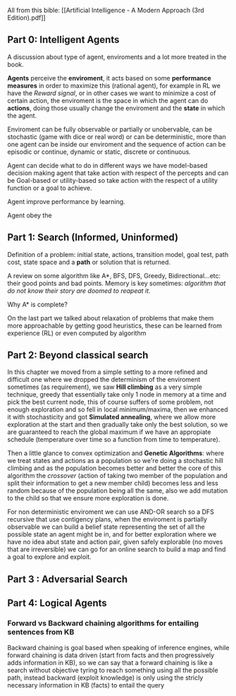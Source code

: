 All from this bible: [[Artificial Intelligence - A Modern Approach (3rd Edition).pdf]]
## Part 0: Intelligent Agents 

A discussion about type of agent, enviroments and a lot more treated in the book.

**Agents** perceive the **enviroment**, it acts based on some **performance measures** in order to maximize this (rational agent), for example in RL we have the *Reward signal*, or in other cases we want to minimize a cost of certain action, the enviroment is the space in which the agent can do **actions**, doing those usually change the enviroment and the **state** in which the agent. 

Enviroment can be fully observable or partially or unobervable, can be stochastic (game with dice or real word) or can be deterministic, more than one agent can be inside our enviroment and the sequence of action can be episodic or continue, dynamic or static, discrete or continuous.

Agent can decide what to do in different ways we have model-based decision making agent that take action with respect of the percepts and can be Goal-based  or utility-based so take action with the respect of a utility function or a goal to achieve. 

Agent improve performance by learning.


Agent obey the

## Part 1: Search (Informed, Uninformed) 

Definition of a problem: initial state, actions, transition model, goal test, path cost, state space and a **path** or solution that is returned.

A review on some algorithm like A*, BFS, DFS, Greedy, Bidirectional...etc: their good points and bad points.
Memory is key sometimes: *algorithm that do not know their story are doomed to reapeat it*.

Why A* is complete? 

On the last part we talked about relaxation of problems that make them more approachable by getting good heuristics, these can be learned from experience (RL) or even computed by algorithm
## Part 2: Beyond classical search

In this chapter we moved from a simple setting to a more refined and difficult one where we dropped the determinism of the enviroment sometimes (as requirement), we saw **Hill climbing** as a very simple technique, greedy that essentially take only 1 node in memory at a time and pick the best current node, this of course suffers of some problem, not enough exploration and so fell in local minimum/maxima, then we enhanced it with stochasticity and got **Simulated annealing**, where we allow more exploration at the start and then gradually take only the best solution, so we are guaranteed to reach the global maximum if we have an appropiate schedule (temperature over time so a function from time to temperature).

Then a little glance to convex optimization and **Genetic Algorithms**: where we treat states and actions as a population so we're doing a stochastic hill climbing and as the population becomes better and better the core of this algorithm the *crossover* (action of taking two member of the population and split their information to get a new member child) becomes less and less random because of the population being all the same, also we add mutation to the child so that we ensure more exploration is done.

For non deterministic enviroment we can use AND-OR search so a DFS recursive that use contigency plans, when the enviroment is partially observable we can build a belief state representing the set of all the possible state an agent might be in, and for better exploration where we have no idea abut state and action pair, given safely explorable (no moves that are irreversible) we can go for an online search to build a map and find a goal to explore and exploit.

## Part 3 : Adversarial Search


## Part 4: Logical Agents



### Forward vs Backward chaining algorithms for entailing sentences from KB

Backward chaining is goal based when speaking of inference engines, while forward chaining is data driven (start from facts and then progressively adds information in KB), so we can say that a forward chaining is like a search without objective tyring to reach something using all the possible path, instead backward (exploit knowledge) is only using the stricly necessary information in KB (facts) to entail the query

